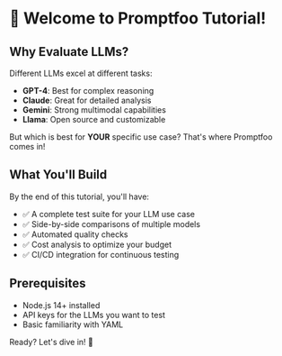 # 🎯 Welcome to Promptfoo Tutorial!

## Why Evaluate LLMs?

Different LLMs excel at different tasks:
- **GPT-4**: Best for complex reasoning
- **Claude**: Great for detailed analysis
- **Gemini**: Strong multimodal capabilities
- **Llama**: Open source and customizable

But which is best for **YOUR** specific use case? That's where Promptfoo comes in!

## What You'll Build

By the end of this tutorial, you'll have:
- ✅ A complete test suite for your LLM use case
- ✅ Side-by-side comparisons of multiple models
- ✅ Automated quality checks
- ✅ Cost analysis to optimize your budget
- ✅ CI/CD integration for continuous testing

## Prerequisites

- Node.js 14+ installed
- API keys for the LLMs you want to test
- Basic familiarity with YAML

Ready? Let's dive in! 🚀